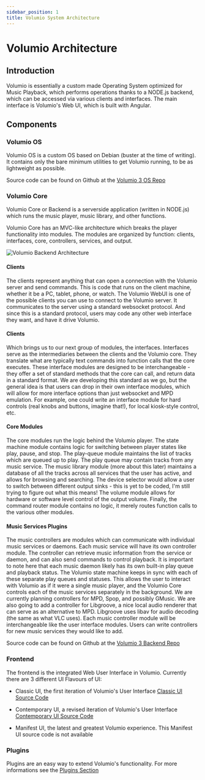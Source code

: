 ```yaml
---
sidebar_position: 1
title: Volumio System Architecture
---
```


# Volumio Architecture

## Introduction

Volumio is essentially a custom made Operating System optimized for Music Playback, which performs operations thanks to a NODE.js backend, which can be accessed via various
clients and interfaces. The main interface is Volumio's Web UI, which is built with Angular.

## Components

### Volumio OS

Volumio OS is a custom OS based on Debian (buster at the time of writing). It contains only the bare minimum utilities to get Volumio running, to be as lightweight as possible.

Source code can be found on Github at the [Volumio 3 OS Repo](https://github.com/volumio/volumio3-os)

### Volumio Core

Volumio Core or Backend is a serverside application (written in NODE.js) which runs the music player, music library, and other functions.

Volumio Core has an MVC-like architecture which breaks the player functionality into modules. The modules are organized by function: clients, interfaces, core, controllers, services, and output.

![Volumio Backend Architecture](/img/architecture.png)


#### Clients
The clients represent anything that can open a connection with the Volumio server and send commands. This is code that runs on the client machine, whether it be a PC, tablet, phone, or watch. The Volumio WebUI is one of the possible clients you can use to connect to the Volumio server. It communicates to the server using a standard websocket protocol. And since this is a standard protocol, users may code any other web interface they want, and have it drive Volumio.

#### Clients
Which brings us to our next group of modules, the interfaces. Interfaces serve as the intermediaries between the clients and the Volumio core. They translate what are typically text commands into function calls that the core executes. These interface modules are designed to be interchangeable - they offer a set of standard methods that the core can call, and return data in a standard format. We are developing this standard as we go, but the general idea is that users can drop in their own interface modules, which will allow for more interface options than just websocket and MPD emulation. For example, one could write an interface module for hard controls (real knobs and buttons, imagine that!), for local kiosk-style control, etc.

#### Core Modules
The core modules run the logic behind the Volumio player. The state machine module contains logic for switching between player states like play, pause, and stop. The play-queue module maintains the list of tracks which are queued up to play. The play queue may contain tracks from any music service. The music library module (more about this later) maintains a database of all the tracks across all services that the user has active, and allows for browsing and searching. The device selector would allow a user to switch between different output sinks - this is yet to be coded, I'm still trying to figure out what this means! The volume module allows for hardware or software level control of the output volume. Finally, the command router module contains no logic, it merely routes function calls to the various other modules.

#### Music Services Plugins
The music controllers are modules which can communicate with individual music services or daemons. Each music service will have its own controller module. The controller can retrieve music information from the service or daemon, and can also send commands to control playback. It is important to note here that each music daemon likely has its own built-in play queue and playback status. The Volumio state machine keeps in sync with each of these separate play queues and statuses. This allows the user to interact with Volumio as if it were a single music player, and the Volumio Core controls each of the music services separately in the background. We are currently planning controllers for MPD, Spop, and possibly GMusic. We are also going to add a controller for Libgroove, a nice local audio renderer that can serve as an alternative to MPD. Libgroove uses libav for audio decoding (the same as what VLC uses). Each music controller module will be interchangeable like the user interface modules. Users can write controllers for new music services they would like to add.

Source code can be found on Github at the [Volumio 3 Backend Repo](https://github.com/volumio/volumio3-backend)

### Frontend

The frontend is the integrated Web User Interface in Volumio. Currently there are 3 different UI Flavours of UI:

* Classic UI, the first iteration of Volumio's User Interface
[Classic UI Source Code](https://github.com/volumio/Volumio2-UI)

* Contemporary UI, a revised iteration of Volumio's User Interface
[Contemporary UI Source Code](https://github.com/volumio/Volumio2-UI)

* Manifest UI, the latest and greatest Volumio experience.
This Manifest UI source code is not available


### Plugins

Plugins are an easy way to extend Volumio's functionality. For more informations see the [Plugins Section](/plugins/plugins-overview)
